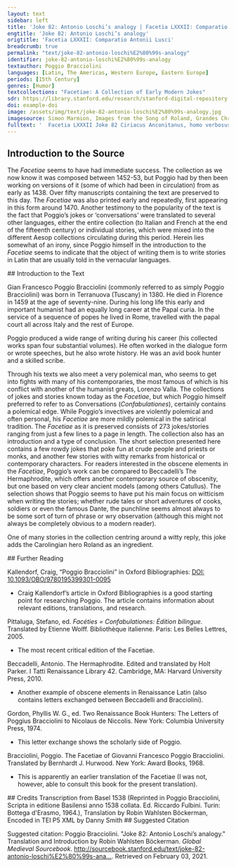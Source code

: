 ```yaml
---
layout: text
sidebar: left
title: 'Joke 82: Antonio Loschi’s analogy | Facetia LXXXII: Comparatio Antonii Lusci'
engtitle: 'Joke 82: Antonio Loschi’s analogy'
origtitle: 'Facetia LXXXII: Comparatio Antonii Lusci'
breadcrumb: true
permalink: "text/joke-82-antonio-loschi%E2%80%99s-analogy"
identifier: joke-82-antonio-loschi%E2%80%99s-analogy
textauthor: Poggio Bracciolini
languages: [Latin, The Americas, Western Europe, Eastern Europe]
periods: [15th Century]
genres: [Humor]
textcollections: "Facetiae: A Collection of Early Modern Jokes"
sdr: https://library.stanford.edu/research/stanford-digital-repository 
doi: example-doi 
image: /assets/img/text/joke-82-antonio-loschi%E2%80%99s-analogy.jpg
imagesource: Simon Marmion, Images from the Song of Roland, Grandes Chroniques de France, St. Petersburg, Ms. Hermitage. fr. 88: (Niederl. Burgund, Mitte 15. Jh., Exemplar Philipps des Guten), folio. 154v [Public Domain]]'
fulltext: '  Facetia LXXXII Joke 82 Ciriacus Anconitanus, homo verbosus et nimium loquax, deplorabat aliquando, astantibus nobis, casum atque eversionem Imperii Romani, Ciriaco d’Ancona, a verbose and far too talkative man, was once lamenting the fall and destruction of the Roman empire, while we were standing nearby. It seemed to cause him great pain. inque ea re vehementius angi videbatur. Tum Antonius Luscus, vir doctissimus, qui in coetu aderat, ridens hominis stultam curam: Then Antonio Loschi, a very learned man who was in our group, laughed at the man’s stupid worry and said: 'Hic persimilis est,' inquit, 'viro Mediolanensi, qui, die festo, cum audisset unum e grege cantorum (qui gesta heroum ad plebem decantant) recitantem mortem Rolandi, qui septingentis iam ferme annis in proelio occubuit, “He is very similar to a man from Milan who on a feast day heard a man from a group of singers (who were singing about the deeds of the heroes to the people) recite the Death of Roland, who had died in battle almost seven-hundred years ago. coepit acriter flere, atque inde, The man started crying bitterly. cum uxor domum reversum maestum ac gementem vidisset, rogassetque quidnam accidisset novi: Later when his wife upon his return saw him sad and mournful, she asked him what had happened. 'Heu! mea uxor,' inquit, 'defunctus sum!' He said: “oh dear wife, I just want to die!” 'Mi vir,' uxor ait, 'quid tibi adversi evenit? The wife said: “dear husband, what misfortune has befallen you? Solare, atque ad cenam veni.' Cheer up and come to dinner!” At ille cum in gemitu perseveraret, neque cibum vellet sumere, tandem instantius maeroris causam percontanti mulieri: But he kept on sighing and refused to eat, and finally the wife demanded to know the reason for his grief and he replied: “Do you know what news I heard today?” An nescis,' respondit, 'quae nova hodie audivi?' 'Quaenam, vir?' uxor inquit. The wife said: “What news, husband?” 'Mortuus est Rolandus, qui solus tuebatur Christianos!' “Roland, the lone protector of all Christians, is dead!” Solata est mulier insulsam maestitiam viri, et vix tandem ad cenam potuit illum perducere. The wife then soothed the husband’s silly grief and could, with some difficulty, make him come to dinner. '
---
```

## Introduction to the Source 
<p>The <em>Facetiae</em> seems to have had immediate success. The collection as we now know it was composed between 1452-53, but Poggio had by then been working on versions of it (some of which had been in circulation) from as early as 1438. Over fifty manuscripts containing the text are preserved to this day. The <em>Facetiae</em> was also printed early and repeatedly, first appearing in this form around 1470. Another testimony to the popularity of the text is the fact that Poggio’s jokes or ‘conversations’ were translated to several other languages, either the entire collection (to Italian and French at the end of the fifteenth century) or individual stories, which were mixed into the different Aesop collections circulating during this period. Herein lies somewhat of an irony, since Poggio himself in the introduction to the <em>Facetiae</em> seems to indicate that the object of writing them is to write stories in Latin that are usually told in the vernacular languages.</p>
## Introduction to the Text 
<p>Gian Francesco Poggio Bracciolini (commonly referred to as simply Poggio Bracciolini) was born in Terranuova (Tuscany) in 1380. He died in Florence in 1459 at the age of seventy-nine. During his long life this early and important humanist had an equally long career at the Papal curia. In the service of a sequence of popes he lived in Rome, travelled with the papal court all across Italy and the rest of Europe.</p> <p>Poggio produced a wide range of writing during his career (his collected works span four substantial volumes). He often worked in the dialogue form or wrote speeches, but he also wrote history. He was an avid book hunter and a skilled scribe.</p> <p>Through his texts we also meet a very polemical man, who seems to get into fights with many of his contemporaries, the most famous of which is his conflict with another of the humanist greats, Lorenzo Valla. The collections of jokes and stories known today as the <em>Facetiae</em>, but which Poggio himself preferred to refer to as Conversations (<em>Confabulationes</em>), certainly contains a polemical edge. While Poggio’s invectives are violently polemical and often personal, his <em>Facetiae</em> are more mildly polemical in the satirical tradition. The <em>Facetiae</em> as it is preserved consists of 273 jokes/stories ranging from just a few lines to a page in length. The collection also has an introduction and a type of conclusion. The short selection presented here contains a few rowdy jokes that poke fun at crude people and priests or monks, and another few stories with witty remarks from historical or contemporary characters. For readers interested in the obscene elements in the <em>Facetiae</em>, Poggio’s work can be compared to Beccadelli’s The Hermaphrodite, which offers another contemporary source of obscenity, but one based on very clear ancient models (among others Catullus). The selection shows that Poggio seems to have put his main focus on witticism when writing the stories; whether rude tales or short adventures of cooks, soldiers or even the famous Dante, the punchline seems almost always to be some sort of turn of phrase or wry observation (although this might not always be completely obvious to a modern reader).</p> <p dir="ltr" id="docs-internal-guid-97bee2a6-7fff-cf41-0753-2aa1f5aa41fe">One of many stories in the collection centring around a witty reply, this joke adds the Carolingian hero Roland as an ingredient. </p>
## Further Reading 
<p>Kallendorf, Craig, “Poggio Bracciolini” in Oxford Bibliographies: <a href="https://www.oxfordbibliographies.com/view/document/obo-9780195399301/obo-9780195399301-0095.xml">DOI: 10.1093/OBO/9780195399301-0095</a></p> <ul> <li>Craig Kallendorf’s article in Oxford Bibliographies is a good starting point for researching Poggio. The article contains information about relevant editions, translations, and research.</li> </ul> <p>Pittaluga, Stefano, ed. <em>Facéties = Confabulationes: Édition bilingue.</em> Translated by Etienne Wolff. Bibliothèque italienne. Paris: Les Belles Lettres, 2005.</p> <ul> <li>The most recent critical edition of the Facetiae.</li> </ul> <p>Beccadelli, Antonio. The Hermaphrodite. Edited and translated by Holt Parker. I Tatti Renaissance Library 42. Cambridge, MA: Harvard University Press, 2010.</p> <ul> <li>Another example of obscene elements in Renaissance Latin (also contains letters exchanged between Beccadelli and Bracciolini).</li> </ul> <p>Gordon, Phyllis W. G., ed. Two Renaissance Book Hunters: The Letters of Poggius Bracciolini to Nicolaus de Niccolis. New York: Columbia University Press, 1974.</p> <ul> <li>This letter exchange shows the scholarly side of Poggio.</li> </ul> <p>Bracciolini, Poggio. The Facetiae of Giovanni Francesco Poggio Bracciolini. Translated by Bernhardt J. Hurwood. New York: Award Books, 1968.</p> <ul> <li>This is apparently an earlier translation of the Facetiae (I was not, however, able to consult this book for the present translation).</li> </ul>
## Credits
Transcription from Basel 1538 (Reprinted in Poggio Bracciolini, Scripta in editione Basilensi anno 1538 collata. Ed. Riccardo Fulbini. Turin: Bottega d'Erasmo, 1964.), 
Translation by Robin Wahlsten Böckerman, 
Encoded in TEI P5 XML by Danny Smith
## Suggested Citation
<p>Suggested citation: Poggio Bracciolini.  "Joke 82: Antonio Loschi’s analogy." Translation and Introduction by Robin Wahlsten Böckerman. <em>Global Medieval Sourcebook</em>. <a href="http://sourcebook.stanford.edu/text/joke-82-antonio-loschi%E2%80%99s-analogy">http://sourcebook.stanford.edu/text/joke-82-antonio-loschi%E2%80%99s-ana...</a>. Retrieved on February 03, 2021.</p>